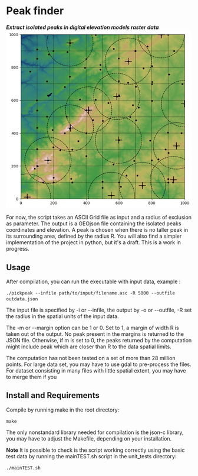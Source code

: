 # Peak finder
_**Extract isolated peaks in digital elevation models raster data**_
![Example of raster data peaks with radius of exclusion](test.png)

For now, the script takes an ASCII Grid file as input and a radius of exclusion as parameter.
The output is a GEOjson file containing the isolated peaks coordinates and elevation.
A peak is chosen when there is no taller peak in its surrounding area, defined by the radius R.
You will also find a simpler implementation of the project in python, but it's a draft.
This is a work in progress.

## Usage
After compilation, you can run the executable with input data, example :

    ./pickpeak --infile path/to/input/filename.asc -R 5000 --outfile outdata.json

The input file is specified by -i or --infile, the output by -o or --outfile, -R set the radius in
the spatial units of the input data.

The -m or --margin option can be 1 or 0. Set to 1, a margin of width R is taken out of the output.
No peak present in the margins is returned to the JSON file. Otherwise, if m is set to 0, the peaks
returned by the computation might include peak which are closer than R to the data spatial limits.

The computation has not been tested on a set of more than 28 million points. 
For large data set, you may have to use gdal to pre-process the files. 
For dataset consisting in many files with little spatial extent,
you may have to merge them if you 
## Install and Requirements
Compile by running make in the root directory:

    make

The only nonstandard library needed for compilation is the json-c library,
you may have to adjust the Makefile, depending on your installation. 

**Note**
It is possible to check is the script working correctly using the basic 
test data by running the mainTEST.sh script in the unit_tests directory:

    ./mainTEST.sh
    




